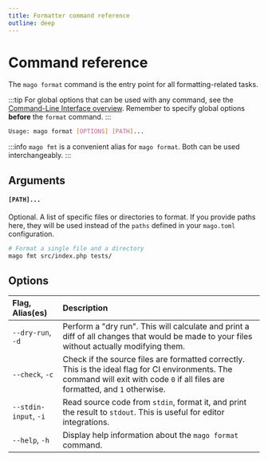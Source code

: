 ```yaml
---
title: Formatter command reference
outline: deep
---
```


# Command reference

The `mago format` command is the entry point for all formatting-related tasks.

:::tip
For global options that can be used with any command, see the [Command-Line Interface overview](/fundamentals/command-line-interface.md). Remember to specify global options **before** the `format` command.
:::

```sh
Usage: mago format [OPTIONS] [PATH]...
```

:::info
`mago fmt` is a convenient alias for `mago format`. Both can be used interchangeably.
:::

## Arguments

#### `[PATH]...`

Optional. A list of specific files or directories to format. If you provide paths here, they will be used instead of the `paths` defined in your `mago.toml` configuration.

```bash
# Format a single file and a directory
mago fmt src/index.php tests/
```

## Options

| Flag, Alias(es)       | Description                                                                                                                                                                       |
| :-------------------- | :-------------------------------------------------------------------------------------------------------------------------------------------------------------------------------- |
| `--dry-run`, `-d`     | Perform a "dry run". This will calculate and print a diff of all changes that would be made to your files without actually modifying them.                                        |
| `--check`, `-c`       | Check if the source files are formatted correctly. This is the ideal flag for CI environments. The command will exit with code `0` if all files are formatted, and `1` otherwise. |
| `--stdin-input`, `-i` | Read source code from `stdin`, format it, and print the result to `stdout`. This is useful for editor integrations.                                                               |
| `--help`, `-h`        | Display help information about the `mago format` command.                                                                                                                         |
